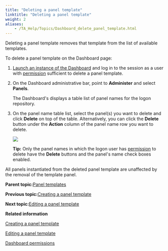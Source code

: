 ```yaml
--- 
title: "Deleting a panel template"
linktitle: "Deleting a panel template"
weight: 2
aliases: 
    - /TA_Help/Topics/Dashboard_delete_panel_template.html
---
```


Deleting a panel template removes that template from the list of available templates.

To delete a panel template on the Dashboard page:

1.  [Launch an instance of the Dashboard](/images//Images/TA_Help/Topics/Dashboard_starting.html) and log in to the session as a user with [permission](/images//Images/TA_Help/Topics/Dashboard_authentication_permissions.html) sufficient to delete a panel template.

2.  On the Dashboard administrative bar, point to **Administer** and select **Panels**.

    The Dashboard's displays a table list of panel names for the logon repository.

3.  On the panel name table list, select the panel\(s\) you want to delete and click **Delete** on top of the table. Alternatively, you can click the **Delete** button under the **Action** column of the panel name row you want to delete.

    ![](/images//Images/Dashboard_delete_panel_name_table.png)

    **Tip:** Only the panel names in which the logon user has [permission](Dashboard_authentication_permissions.html) to delete have the **Delete** buttons and the panel's name check boxes enabled.


All panels instantiated from the deleted panel template are unaffected by the removal of the template panel.

**Parent topic:**[Panel templates](/TA_Help/Topics/Dashboard_panel_templates.html)

**Previous topic:**[Creating a panel template](/TA_Help/Topics/Dashboard_create_panel_template.html)

**Next topic:**[Editing a panel template](/TA_Help/Topics/Dashboard_edit_panel_template.html)

**Related information**  


[Creating a panel template](/TA_Help/Topics/Dashboard_create_panel_template.html)

[Editing a panel template](/TA_Help/Topics/Dashboard_edit_panel_template.html)

[Dashboard permissions](/TA_Help/Topics/Dashboard_authentication_permissions.html)


